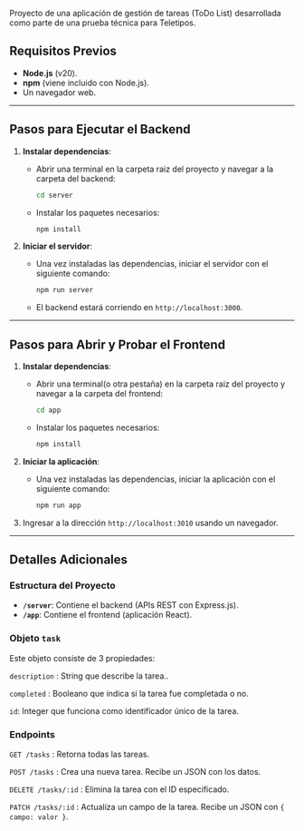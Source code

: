 Proyecto de una aplicación de gestión de tareas (ToDo List) desarrollada como parte de una prueba técnica para Teletipos. 

## **Requisitos Previos**


- **Node.js** (v20).
- **npm** (viene incluido con Node.js).
- Un navegador web.

---

## **Pasos para Ejecutar el Backend**

1. **Instalar dependencias**:
   - Abrir una terminal en la carpeta raiz del proyecto y navegar a la carpeta del backend:
     ```bash
     cd server
     ```
   - Instalar los paquetes necesarios:
     ```bash
     npm install
     ```

2. **Iniciar el servidor**:
   - Una vez instaladas las dependencias, iniciar el servidor con el siguiente comando:
     ```bash
     npm run server
     ```
   - El backend estará corriendo en `http://localhost:3000`.

---

## **Pasos para Abrir y Probar el Frontend**

1. **Instalar dependencias**:
   - Abrir una terminal(o otra pestaña) en la carpeta raiz del proyecto y navegar a la carpeta del frontend:
     ```bash
     cd app
     ```
   - Instalar los paquetes necesarios:
     ```bash
     npm install
     ```

2. **Iniciar la aplicación**:
   - Una vez instaladas las dependencias, iniciar la aplicación con el siguiente comando:
     ```bash
     npm run app
     ```
3. Ingresar a la dirección `http://localhost:3010` usando un navegador.



---

## **Detalles Adicionales**

### **Estructura del Proyecto**
- **`/server`**: Contiene el backend (APIs REST con Express.js).
- **`/app`**: Contiene el frontend (aplicación React).

### Objeto `task`

Este objeto consiste de 3 propiedades:

`description` : String que describe la tarea..

`completed` : Booleano que indica si la tarea fue completada o no.

`id`: Integer que funciona como identificador único de la tarea.

### Endpoints

`GET /tasks` : Retorna todas las tareas.  

`POST /tasks` : Crea una nueva tarea. Recibe un JSON con los datos.  

`DELETE /tasks/:id` : Elimina la tarea con el ID especificado.  

`PATCH /tasks/:id` : Actualiza un campo de la tarea. Recibe un JSON con `{ campo: valor }`.  


